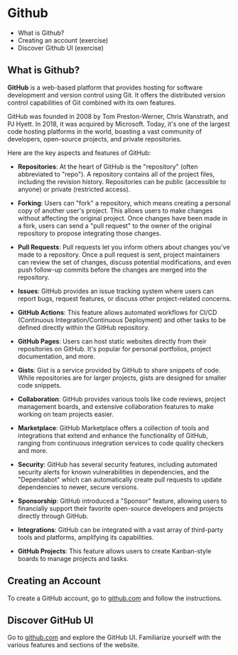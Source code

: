 # Github

- What is Github?
- Creating an account (exercise)
- Discover Github UI (exercise)

## What is Github?

**GitHub** is a web-based platform that provides hosting for software development and version control using Git. It offers the distributed version control capabilities of Git combined with its own features.

GitHub was founded in 2008 by Tom Preston-Werner, Chris Wanstrath, and PJ Hyett. In 2018, it was acquired by Microsoft. Today, it's one of the largest code hosting platforms in the world, boasting a vast community of developers, open-source projects, and private repositories.

Here are the key aspects and features of GitHub:

- **Repositories**: At the heart of GitHub is the "repository" (often abbreviated to "repo"). A repository contains all of the project files, including the revision history. Repositories can be public (accessible to anyone) or private (restricted access).

- **Forking**: Users can "fork" a repository, which means creating a personal copy of another user's project. This allows users to make changes without affecting the original project. Once changes have been made in a fork, users can send a "pull request" to the owner of the original repository to propose integrating those changes.

- **Pull Requests**: Pull requests let you inform others about changes you've made to a repository. Once a pull request is sent, project maintainers can review the set of changes, discuss potential modifications, and even push follow-up commits before the changes are merged into the repository.

- **Issues**: GitHub provides an issue tracking system where users can report bugs, request features, or discuss other project-related concerns.

- **GitHub Actions**: This feature allows automated workflows for CI/CD (Continuous Integration/Continuous Deployment) and other tasks to be defined directly within the GitHub repository.

- **GitHub Pages**: Users can host static websites directly from their repositories on GitHub. It's popular for personal portfolios, project documentation, and more.

- **Gists**: Gist is a service provided by GitHub to share snippets of code. While repositories are for larger projects, gists are designed for smaller code snippets.

- **Collaboration**: GitHub provides various tools like code reviews, project management boards, and extensive collaboration features to make working on team projects easier.

- **Marketplace**: GitHub Marketplace offers a collection of tools and integrations that extend and enhance the functionality of GitHub, ranging from continuous integration services to code quality checkers and more.

- **Security**: GitHub has several security features, including automated security alerts for known vulnerabilities in dependencies, and the "Dependabot" which can automatically create pull requests to update dependencies to newer, secure versions.

- **Sponsorship**: GitHub introduced a "Sponsor" feature, allowing users to financially support their favorite open-source developers and projects directly through GitHub.

- **Integrations**: GitHub can be integrated with a vast array of third-party tools and platforms, amplifying its capabilities.

- **GitHub Projects**: This feature allows users to create Kanban-style boards to manage projects and tasks.

## Creating an Account

To create a GitHub account, go to [github.com](https://github.com/signup) and follow the instructions.

## Discover GitHub UI

Go to [github.com](https://www.github.com) and explore the GitHub UI. Familiarize yourself with the various features and sections of the website.


